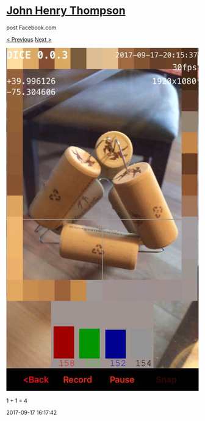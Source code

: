 # [John Henry Thompson](../README.md)
post Facebook.com

[< Previous](2017-09-17-3.md) [Next >](2017-09-17-5.md)

[![](../media/2017-09-17/Timeline-Photos-1-1-5.jpg)](../README.md)

1 + 1 = 4

2017-09-17 16:17:42
